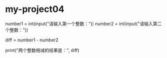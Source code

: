 # my-project04
number1 = int(input("请输入第一个整数："))
number2 = int(input("请输入第二个整数："))

diff = number1 - number2

print("两个整数相减的结果是：", diff)
